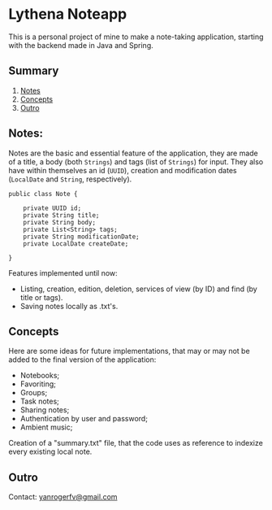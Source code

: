 # Lythena Noteapp

This is a personal project of mine to make a note-taking application, 
starting with the backend made in Java and Spring.

## Summary
1. [Notes](#Notes)
2. [Concepts](#Concepts)
10. [Outro](#Outro)

## Notes:

Notes are the basic and essential feature of the application, they are made of a
title, a body (both `Strings`) and tags (list of `Strings`) for input. 
They also have within themselves an id (`UUID`), creation and modification 
dates (`LocalDate` and `String`, respectively).

```
public class Note {

    private UUID id;
    private String title;
    private String body;
    private List<String> tags;
    private String modificationDate;
    private LocalDate createDate;
    
}
```

Features implemented until now:
- Listing, creation, edition, deletion, 
services of view (by ID) and find (by title or tags).
- Saving notes locally as .txt's. 


## Concepts

Here are some ideas for future implementations, that may or may not be added 
to the final version of the application:

- Notebooks;
- Favoriting;
- Groups;
- Task notes;
- Sharing notes;
- Authentication by user and password;
- Ambient music;


Creation of a "summary.txt" file, that the code uses as reference to indexize
every existing local note.

## Outro

Contact: [yanrogerfv@gmail.com](mailto:yanrogerfv@gmail.com)